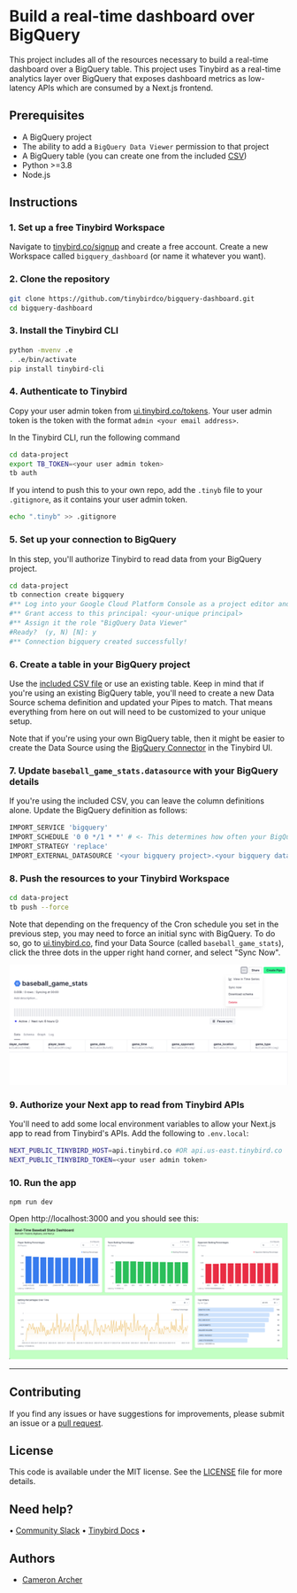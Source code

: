 # Build a real-time dashboard over BigQuery

This project includes all of the resources necessary to build a real-time dashboard over a BigQuery table. This project uses Tinybird as a real-time analytics layer over BigQuery that exposes dashboard metrics as low-latency APIs which are consumed by a Next.js frontend.

## Prerequisites

- A BigQuery project
- The ability to add a `BigQuery Data Viewer` permission to that project
- A BigQuery table (you can create one from the included [CSV](/baseball_stats.csv))
- Python >=3.8
- Node.js

## Instructions

### 1. Set up a free Tinybird Workspace

Navigate to [tinybird.co/signup](https://www.tinybird.co/signup) and create a free account. Create a new Workspace called `bigquery_dashboard` (or name it whatever you want).

### 2. Clone the repository

```bash
git clone https://github.com/tinybirdco/bigquery-dashboard.git
cd bigquery-dashboard
```

### 3. Install the Tinybird CLI

```bash
python -mvenv .e
. .e/bin/activate
pip install tinybird-cli
```

### 4. Authenticate to Tinybird

Copy your user admin token from [ui.tinybird.co/tokens](https://ui.tinybird.co/tokens). Your user admin token is the token with the format `admin <your email address>`.

In the Tinybird CLI, run the following command

```bash
cd data-project
export TB_TOKEN=<your user admin token>
tb auth
```

If you intend to push this to your own repo, add the `.tinyb` file to your `.gitignore`, as it contains your user admin token.

```bash
echo ".tinyb" >> .gitignore
```

### 5. Set up your connection to BigQuery

In this step, you'll authorize Tinybird to read data from your BigQuery project.

```bash
cd data-project
tb connection create bigquery
#** Log into your Google Cloud Platform Console as a project editor and go to https://console.cloud.google.com/iam-admin/iam
#** Grant access to this principal: <your-unique principal>
#** Assign it the role "BigQuery Data Viewer"
#Ready?  (y, N) [N]: y
#** Connection bigquery created successfully!
```

### 6. Create a table in your BigQuery project

Use the [included CSV file](/baseball_stats.csv) or use an existing table. Keep in mind that if you're using an existing BigQuery table, you'll need to create a new Data Source schema definition and updated your Pipes to match. That means everything from here on out will need to be customized to your unique setup.

Note that if you're using your own BigQuery table, then it might be easier to create the Data Source using the [BigQuery Connector](https://www.tinybird.co/docs/ingest/bigquery.html) in the Tinybird UI.

### 7. Update `baseball_game_stats.datasource` with your BigQuery details

If you're using the included CSV, you can leave the column definitions alone. Update the BigQuery definition as follows:

```bash
IMPORT_SERVICE 'bigquery'
IMPORT_SCHEDULE '0 0 */1 * *' # <- This determines how often your BigQuery table syncs to Tinybird
IMPORT_STRATEGY 'replace'
IMPORT_EXTERNAL_DATASOURCE '<your bigquery project>.<your bigquery dataset>.<your bigquery table>'
```

### 8. Push the resources to your Tinybird Workspace

```bash
cd data-project
tb push --force
```

Note that depending on the frequency of the Cron schedule you set in the previous step, you may need to force an initial sync with BigQuery. To do so, go to [ui.tinybird.co](https://ui.tinybird.co), find your Data Source (called `baseball_game_stats`), click the three dots in the upper right hand corner, and select "Sync Now".

![Force syncing a BigQuery table to Tinybird](/img/force_sync.png)

### 9. Authorize your Next app to read from Tinybird APIs

You'll need to add some local environment variables to allow your Next.js app to read from Tinybird's APIs. Add the following to `.env.local`:

```bash
NEXT_PUBLIC_TINYBIRD_HOST=api.tinybird.co #OR api.us-east.tinybird.co
NEXT_PUBLIC_TINYBIRD_TOKEN=<your user admin token>
```

### 10. Run the app

```
npm run dev
```

Open http://localhost:3000 and you should see this:
![real-time bigquery dashboard](img/final_dashboard_screenshot.png)

---

## Contributing

If you find any issues or have suggestions for improvements, please submit an issue or a [pull request](https://github.com/tinybirdco/bigquery-dashboard/pulls?q=is%3Apr+is%3Aopen+sort%3Aupdated-desc).

## License

This code is available under the MIT license. See the [LICENSE](https://github.com/tinybirdco/bigquery-dashboard/blob/main/LICENSE.txt) file for more details.

## Need help?

&bull; [Community Slack](https://www.tinybird.co/join-our-slack-community) &bull; [Tinybird Docs](https://docs.tinybird.co/) &bull;

## Authors

- [Cameron Archer](https://github.com/tb-peregrine)
